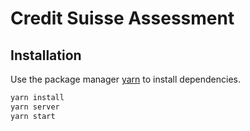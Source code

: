 # Credit Suisse Assessment

## Installation

Use the package manager [yarn](https://yarnpkg.com/lang/en/docs/install/#windows-stable) to install dependencies.

```bash
yarn install
yarn server
yarn start
```